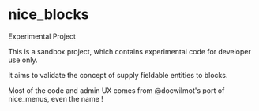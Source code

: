 # nice_blocks

Experimental Project

This is a sandbox project, which contains experimental code for developer use only.

It aims to validate the concept of supply fieldable entities to blocks.

Most of the code and admin UX comes from @docwilmot's port of nice_menus, even the name !
